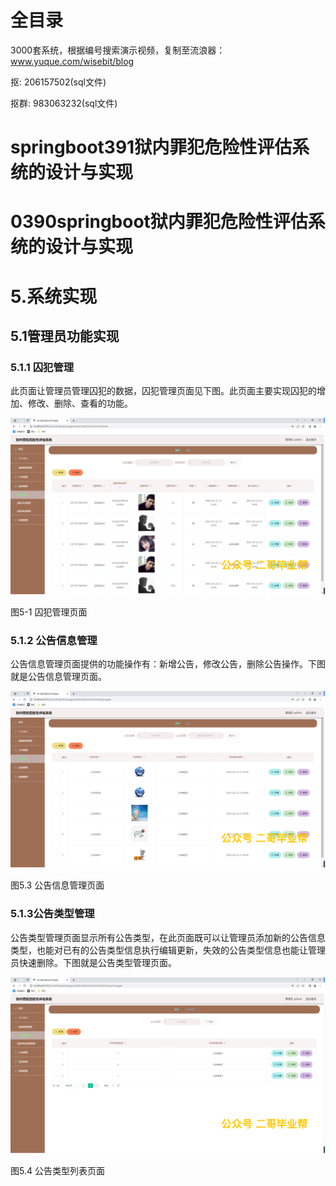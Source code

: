 # 全目录

3000套系统，根据编号搜索演示视频，复制至流浪器：www.yuque.com/wisebit/blog


<p>抠: 206157502(sql文件)</p>
<p>抠群: 983063232(sql文件)</p>


# springboot391狱内罪犯危险性评估系统的设计与实现
# 0390springboot狱内罪犯危险性评估系统的设计与实现

# 5.系统实现
## 5.1管理员功能实现
### 5.1.1 囚犯管理
此页面让管理员管理囚犯的数据，囚犯管理页面见下图。此页面主要实现囚犯的增加、修改、删除、查看的功能。

![](/md/blog.012.png)

图5-1 囚犯管理页面
### 5.1.2 公告信息管理
公告信息管理页面提供的功能操作有：新增公告，修改公告，删除公告操作。下图就是公告信息管理页面。

![](/md/blog.013.png)

图5.3 公告信息管理页面
### 5.1.3公告类型管理
公告类型管理页面显示所有公告类型，在此页面既可以让管理员添加新的公告信息类型，也能对已有的公告类型信息执行编辑更新，失效的公告类型信息也能让管理员快速删除。下图就是公告类型管理页面。

![](/md/blog.014.png)

图5.4 公告类型列表页面







